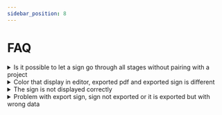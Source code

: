 ```yaml
---
sidebar_position: 8
---
```


# FAQ

<details>
  <summary>Is it possible to let a sign go through all stages without pairing with a project</summary>

   1. It is possible to go with or without project, but those sign will not get benefit like if is part of the projects.

</details>
<details>
  <summary>Color that display in editor, exported pdf and exported sign is different</summary>

   1. Editor and Exported PDF use `RGB` based format, since browser can't display `CMYK` value.
   2. Exported Sign use `CMYK` based format, since client preferred that.

</details>
<details>
  <summary>The sign is not displayed correctly</summary>

   1. Either we still not displayed the feature or they are already exist but the value is not setup correctly.

</details>
<details>
  <summary>Problem with export sign, sign not exported or it is exported but with wrong data</summary>

   1. This happen when sign is not setup correctly, old sign that comes from archive usually experienced this. The solution is to re-save the sign.

</details>



